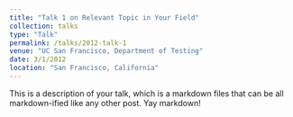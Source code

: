 ```yaml
---
title: "Talk 1 on Relevant Topic in Your Field"
collection: talks
type: "Talk"
permalink: /talks/2012-talk-1
venue: "UC San Francisco, Department of Testing"
date: 3/1/2012
location: "San Francisco, California"
---
```


This is a description of your talk, which is a markdown files that can be all markdown-ified like any other post. Yay markdown!
